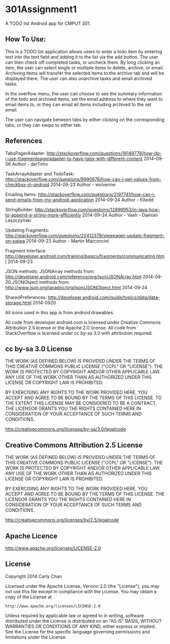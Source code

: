 301Assignment1
==============

A TODO list Android app for CMPUT 301.

How To Use:
-------------
This is a TODO list application allows users to enter a todo item by entering text into the text field and adding it to the list via the add button. The user can then check off completed tasks, or uncheck them. By long clicking an item, the user can select single or multiple items to delete, archive, or email. Archiving items will transfer the selected items to the archive tab and will be displayed there. The user can also unarchive tasks and email archived tasks. 

In the overflow menu, the user can choose to see the summary information of the todo and archived items, set the email address to where they want to email items to, or they can email all items including archived to the set email.

The user can navigate between tabs by either clicking on the corresponding tabs, or they can swipe to either tab.


References
-------------
TabsPagerAdapter: http://stackoverflow.com/questions/16149778/how-do-i-use-fragmentpageradapter-to-have-tabs-with-different-content 2014-09-06 Author - derTimo

TaskArrayAdapter and TodoTask: http://stackoverflow.com/questions/9990676/how-can-i-get-values-from-checkbox-in-android 2014-09-23 Author - wolverine

Emailing Items: http://stackoverflow.com/questions/2197741/how-can-i-send-emails-from-my-android-application 2014-09-24 Author - fiXedd

StringBuilder: http://stackoverflow.com/questions/12899953/in-java-how-to-append-a-string-more-efficiently 2014-09-24 Author - Vash - Damian Leszczyński

Updating Fragments: http://stackoverflow.com/questions/20412379/viewpager-update-fragment-on-swipe 2014-09-23 Author - Martín Marconcini

Fragment Interface: http://developer.android.com/training/basics/fragments/communicating.html 2014-09-23

JSON methods: JSONArray methods from: http://developer.android.com/reference/org/json/JSONArray.html 2014-09-20
JSONObject methods from: http://www.json.org/javadoc/org/json/JSONObject.html 2014-09-24

SharedPreferences: http://developer.android.com/guide/topics/data/data-storage.html 2014-0920


All icons used in this app is from android drawables.

All code from developer.android.com is licensed under Creative Commons Attribution 2.5 license or the Apache 2.0 license.
All code from StackOverflow is licensed under cc by-sa 3.0 with attribution required.

cc by-sa 3.0 License
--------------------
THE WORK (AS DEFINED BELOW) IS PROVIDED UNDER THE TERMS OF THIS CREATIVE COMMONS PUBLIC LICENSE ("CCPL" OR "LICENSE"). THE WORK IS PROTECTED BY COPYRIGHT AND/OR OTHER APPLICABLE LAW. ANY USE OF THE WORK OTHER THAN AS AUTHORIZED UNDER THIS LICENSE OR COPYRIGHT LAW IS PROHIBITED.

BY EXERCISING ANY RIGHTS TO THE WORK PROVIDED HERE, YOU ACCEPT AND AGREE TO BE BOUND BY THE TERMS OF THIS LICENSE. TO THE EXTENT THIS LICENSE MAY BE CONSIDERED TO BE A CONTRACT, THE LICENSOR GRANTS YOU THE RIGHTS CONTAINED HERE IN CONSIDERATION OF YOUR ACCEPTANCE OF SUCH TERMS AND CONDITIONS.

http://creativecommons.org/licenses/by-sa/3.0/legalcode

Creative Commons Attribution 2.5 License
-----------------------------------------
THE WORK (AS DEFINED BELOW) IS PROVIDED UNDER THE TERMS OF THIS CREATIVE COMMONS PUBLIC LICENSE ("CCPL" OR "LICENSE"). THE WORK IS PROTECTED BY COPYRIGHT AND/OR OTHER APPLICABLE LAW. ANY USE OF THE WORK OTHER THAN AS AUTHORIZED UNDER THIS LICENSE OR COPYRIGHT LAW IS PROHIBITED.

BY EXERCISING ANY RIGHTS TO THE WORK PROVIDED HERE, YOU ACCEPT AND AGREE TO BE BOUND BY THE TERMS OF THIS LICENSE. THE LICENSOR GRANTS YOU THE RIGHTS CONTAINED HERE IN CONSIDERATION OF YOUR ACCEPTANCE OF SUCH TERMS AND CONDITIONS. 

http://creativecommons.org/licenses/by/2.5/legalcode

Apache Licence
--------------
http://www.apache.org/licenses/LICENSE-2.0


License
--------
Copyright 2014 Carly Chan

Licensed under the Apache License, Version 2.0 (the "License");
you may not use this file except in compliance with the License.
You may obtain a copy of the License at

    http://www.apache.org/licenses/LICENSE-2.0

Unless required by applicable law or agreed to in writing, software
distributed under the License is distributed on an "AS IS" BASIS,
WITHOUT WARRANTIES OR CONDITIONS OF ANY KIND, either express or implied.
See the License for the specific language governing permissions and
limitations under the License.
